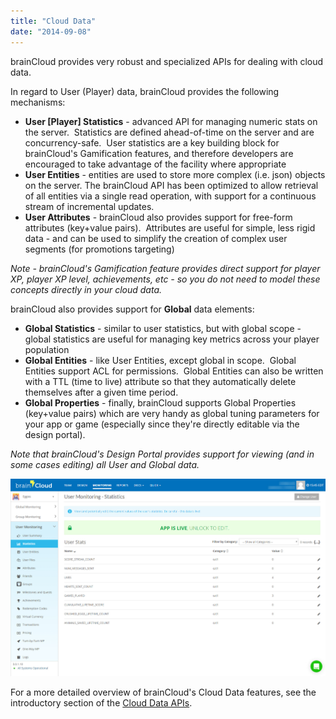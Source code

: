 ```yaml
---
title: "Cloud Data"
date: "2014-09-08"
---
```


brainCloud provides very robust and specialized APIs for dealing with cloud data.

In regard to User (Player) data, brainCloud provides the following mechanisms:

- **User [Player] Statistics** - advanced API for managing numeric stats on the server.  Statistics are defined ahead-of-time on the server and are concurrency-safe.  User statistics are a key building block for brainCloud's Gamification features, and therefore developers are encouraged to take advantage of the facility where appropriate
- **User Entities** - entities are used to store more complex (i.e. json) objects on the server. The brainCloud API has been optimized to allow retrieval of all entities via a single read operation, with support for a continuous stream of incremental updates.
- **User Attributes** - brainCloud also provides support for free-form attributes (key+value pairs).  Attributes are useful for simple, less rigid data - and can be used to simplify the creation of complex user segments (for promotions targeting)

_Note - brainCloud's Gamification feature provides direct support for player XP, player XP level, achievements, etc - so you do not need to model these concepts directly in your cloud data._

brainCloud also provides support for **Global** data elements:

- **Global Statistics** - similar to user statistics, but with global scope - global statistics are useful for managing key metrics across your player population
- **Global Entities** - like User Entities, except global in scope.  Global Entities support ACL for permissions.  Global Entities can also be written with a TTL (time to live) attribute so that they automatically delete themselves after a given time period.
- **Global Properties** - finally, brainCloud supports Global Properties (key+value pairs) which are very handy as global tuning parameters for your app or game (especially since they're directly editable via the design portal).

_Note that brainCloud's Design Portal provides support for viewing (and in some cases editing) all User and Global data._

[![brainCloud Portal](images/brainCloud_dashboard_userStatsMonitoring.jpg)](images/brainCloud_dashboard_userStatsMonitoring.jpg)

For a more detailed overview of brainCloud's Cloud Data features, see the introductory section of the [Cloud Data APIs](/learn/key-concepts/data/).
